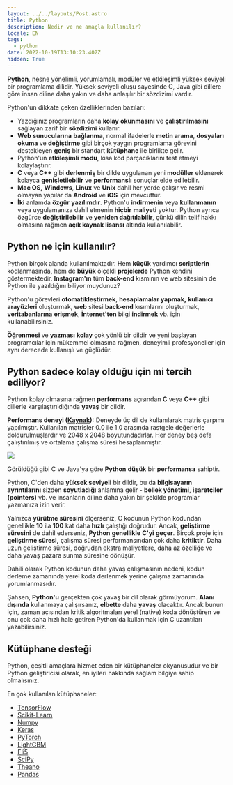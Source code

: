 ```yaml
---
layout: ../../layouts/Post.astro
title: Python
description: Nedir ve ne amaçla kullanılır?
locale: EN
tags:
  - python
date: 2022-10-19T13:10:23.402Z
hidden: True
---
```


**Python**, nesne yönelimli, yorumlamalı, modüler ve etkileşimli yüksek seviyeli bir programlama dilidir.
Yüksek seviyeli oluşu sayesinde C, Java gibi dillere göre insan diline daha yakın ve daha anlaşılır bir sözdizimi vardır.

Python'un dikkate çeken özelliklerinden bazıları:

- Yazdığınız programların daha **kolay** **okunmasını** ve **çalıştırılmasını** sağlayan zarif bir
  **sözdizimi** kullanır.
- **Web** **sunucularına** **bağlanma**, normal ifadelerle **metin arama**, **dosyaları
  okuma** ve **değiştirme** gibi birçok yaygın programlama görevini
  destekleyen **geniş** bir standart **kütüphane** ile birlikte gelir.
- Python'un **etkileşimli modu**, kısa kod parçacıklarını test etmeyi
  kolaylaştırır.
- **C** veya **C++** gibi **derlenmiş** bir dilde uygulanan yeni **modüller** eklenerek
  kolayca **genişletilebilir** ve **performanslı** sonuçlar elde edilebilir.
- **Mac OS,** **Windows**, **Linux** ve **Unix** dahil her yerde çalışır ve resmi
  olmayan yapılar da **Android** ve **iOS** için mevcuttur.
- **İki** anlamda **özgür** **yazılımdır**. Python'u **indirmenin** veya **kullanmanın**
  veya uygulamanıza dahil etmenin **hiçbir** **maliyeti** yoktur. Python ayrıca
  özgürce **değiştirilebilir** ve **yeniden dağıtılabilir**, çünkü dilin telif
  hakkı olmasına rağmen **açık kaynak lisansı** altında kullanılabilir.

## Python ne için kullanılır?

Python birçok alanda kullanılmaktadır. Hem **küçük** yardımcı **scriptlerin** kodlanmasında, hem de **büyük** ölçekli **projelerde** Python kendini göstermektedir. **Instagram'ın** tüm **back-end** kısmının ve web sitesinin de Python ile yazıldığını biliyor muydunuz?

Python'u görevleri **otomatikleştirmek**, **hesaplamalar yapmak,** **kullanıcı arayüzleri** oluşturmak, **web** sitesi **back-end** kısımlarını oluşturmak, **veritabanlarına** **erişmek**, **İnternet'ten** bilgi **indirmek** vb. için kullanabilirsiniz.

**Öğrenmesi** ve **yazması** **kolay** çok yönlü bir dildir ve yeni başlayan programcılar için mükemmel olmasına rağmen, deneyimli profesyoneller için aynı derecede kullanışlı ve güçlüdür.

## Python sadece kolay olduğu için mi tercih ediliyor?

Python kolay olmasına rağmen **performans** açısından **C** veya **C++** gibi dillerle karşılaştırıldığında **yavaş** bir dildir.

**Performans deneyi ([Kaynak](https://medium.com/swlh/a-performance-comparison-between-c-java-and-python-df3890545f6d)):** Deneyde üç dil de kullanılarak matris çarpımı yapılmıştır. Kullanılan matrisler 0.0 ile 1.0 arasında rastgele değerlerle doldurulmuşlardır ve 2048 x 2048 boyutundadırlar. Her deney beş defa çalıştırılmış ve ortalama çalışma süresi hesaplanmıştır.

![](https://miro.medium.com/max/596/1*RGWwAzs3AJ6PTxpHmmtGMQ.png)

Görüldüğü gibi C ve Java'ya göre **Python** **düşük** bir **performansa** sahiptir.

Python, C'den daha **yüksek seviyeli** bir dildir, bu da **bilgisayarın** **ayrıntılarını** sizden **soyutladığı** anlamına gelir - **bellek yönetimi**, **işaretçiler (pointers)** vb. ve insanların diline daha yakın bir şekilde programlar yazmanıza izin verir.

Yalnızca **yürütme süresini** ölçerseniz, C kodunun Python kodundan genellikle **10** ila **100** kat daha **hızlı** çalıştığı doğrudur. Ancak, **geliştirme süresini** de dahil ederseniz, **Python** **genellikle** **C'yi** **geçer**. Birçok proje için **geliştirme süresi,** çalışma süresi performansından çok daha **kritiktir**. Daha uzun geliştirme süresi, doğrudan ekstra maliyetlere, daha az özelliğe ve daha yavaş pazara sunma süresine dönüşür.

Dahili olarak Python kodunun daha yavaş çalışmasının nedeni, kodun derleme zamanında yerel koda derlenmek yerine çalışma zamanında yorumlanmasıdır.

Şahsen, **Python'u** gerçekten çok yavaş bir dil olarak görmüyorum. **Alanı dışında** kullanmaya çalışırsanız, **elbette** daha **yavaş** olacaktır. Ancak bunun için, zaman açısından kritik algoritmaları yerel (native) koda dönüştüren ve onu çok daha hızlı hale getiren Python'da kullanmak için C uzantıları yazabilirsiniz.

## Kütüphane desteği

Python, çeşitli amaçlara hizmet eden bir kütüphaneler okyanusudur ve bir Python geliştiricisi olarak, en iyileri hakkında sağlam bilgiye sahip olmalısınız.

En çok kullanılan kütüphaneler:

- [TensorFlow](https://www.edureka.co/blog/python-libraries/#z1)
- [Scikit-Learn](https://www.edureka.co/blog/python-libraries/#z2)
- [Numpy](https://www.edureka.co/blog/python-libraries/#z3)
- [Keras](https://www.edureka.co/blog/python-libraries/#z4)
- [PyTorch](https://www.edureka.co/blog/python-libraries/#z5)
- [LightGBM](https://www.edureka.co/blog/python-libraries/#z6)
- [Eli5](https://www.edureka.co/blog/python-libraries/#z7)
- [SciPy](https://www.edureka.co/blog/python-libraries/#z8)
- [Theano](https://www.edureka.co/blog/python-libraries/#z9)
- [Pandas](https://www.edureka.co/blog/python-libraries/#z10)
